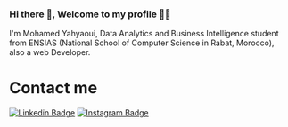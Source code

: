 ### Hi there 👋, Welcome to my profile 🚀🚀

I'm Mohamed Yahyaoui, Data Analytics and Business Intelligence student from ENSIAS (National School of Computer Science in Rabat, Morocco), also a web Developer.


# Contact me
[![Linkedin Badge](https://img.shields.io/badge/-LinkedIn-0e76a8?style=flat-square&logo=Linkedin&logoColor=white)](https://www.linkedin.com/in/mohamed-yahyaoui-022b0419a/)
[![Instagram Badge](https://img.shields.io/badge/-Instagram-e4405f?style=flat-square&logo=Instagram&logoColor=white)](https://instagram.com/mohamedyahyaoui78)
